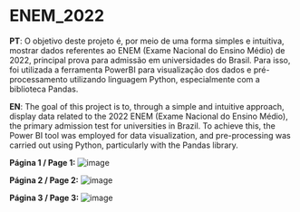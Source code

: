# ENEM_2022

**PT**: O objetivo deste projeto é, por meio de uma forma simples e intuitiva, mostrar dados referentes ao ENEM (Exame Nacional do Ensino Médio) de 2022, principal prova para admissão em universidades do Brasil.
Para isso, foi utilizada a ferramenta PowerBI para visualização dos dados e pré-processamento utilizando linguagem Python, especialmente com a biblioteca Pandas.

**EN**: The goal of this project is to, through a simple and intuitive approach, display data related to the 2022 ENEM (Exame Nacional do Ensino Médio), 
the primary admission test for universities in Brazil. To achieve this, the Power BI tool was employed for data visualization, and pre-processing was carried out using Python, particularly with the Pandas library.


**Página 1 / Page 1:**
![image](https://github.com/danielcarvalho99/ENEM_2022/assets/40178648/d9a2b0aa-5faf-42c1-83c9-1e047d6646ae)

**Página 2 / Page 2:**
![image](https://github.com/danielcarvalho99/ENEM_2022/assets/40178648/006f5759-677f-4899-8c51-7bd608303b50)

**Página 3 / Page 3:**
![image](https://github.com/danielcarvalho99/ENEM_2022/assets/40178648/e801c3ee-4860-4ecf-bb77-78ce688fbc6d)
